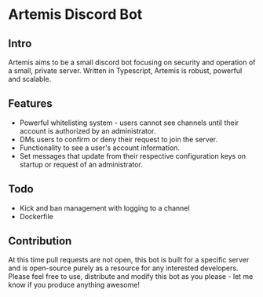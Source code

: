 # Artemis Discord Bot
## Intro
Artemis aims to be a small discord bot focusing on security and operation of a small, private server.  Written in Typescript, Artemis is robust, powerful and scalable.

## Features
- Powerful whitelisting system - users cannot see channels until their account is authorized by an administrator.
- DMs users to confirm or deny their request to join the server.
- Functionality to see a user's account information.
- Set messages that update from their respective configuration keys on startup or request of an administrator.

## Todo
- Kick and ban management with logging to a channel
- Dockerfile

## Contribution
At this time pull requests are not open, this bot is built for a specific server and is open-source purely as a resource for any interested developers.  Please feel free to use, distribute and modify this bot as you please - let me know if you produce anything awesome!
